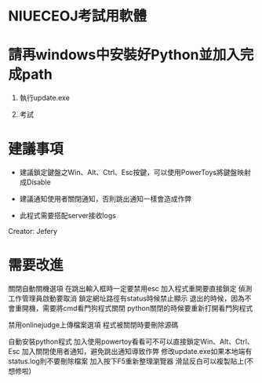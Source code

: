 # NIUECEOJ考試用軟體

# 請再windows中安裝好Python並加入完成path


1. 執行update.exe

2. 考試

# 建議事項

- 建議鎖定鍵盤之Win、Alt、Ctrl、Esc按鍵，可以使用PowerToys將鍵盤映射成Disable

- 建議通知使用者關閉通知，否則跳出通知一樣會造成作弊

- 此程式需要搭配server接收logs

Creator: Jefery
# 需要改進
關閉自動關機選項
在跳出輸入框時一定要禁用esc
加入程式重開要直接鎖定
偵測工作管理員啟動要取消
鎖定網址路徑有status時候禁止顯示
退出的時候，因為不會重開機，需要將cmd看門狗程式關閉
python關閉的時候要重新打開看門狗程式

禁用onlinejudge上傳檔案選項
程式被關閉時要刪除源碼

自動安裝python程式
加入使用powertoy看看可不可以直接鎖定Win、Alt、Ctrl、Esc
加入關閉使用者通知，避免跳出通知導致作弊
修改update.exe如果本地端有status.log則不要刪除檔案
加入按下F5重新整理瀏覽器
滑鼠反白可以複製貼上(不想修啦)
